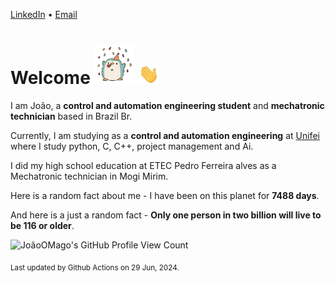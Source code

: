 [LinkedIn](https://www.linkedin.com/in/joão-pedro-gozzoli-b95641301/) &bull;
[Email](joaopedrogozzoli@gmail.com)

# Welcome <img src="happy.gif" height="64px" /> <img src="wave.gif" height="32px" />

I am João, a  **control and automation engineering student** and **mechatronic technician** based in Brazil Br.

Currently, I am studying as a **control and automation engineering** at [Unifei](https://unifei.edu.br) where I study python, C, C++, project management and Ai.

I did my high school education at ETEC Pedro Ferreira alves as a Mechatronic technician in Mogi Mirim.

Here is a random fact about me - I have been on this planet for **7488 days**.

And here is a just a random fact -  **Only one person in two billion will live to be 116 or older**.

![JoãoOMago's GitHub Profile View Count](https://komarev.com/ghpvc/?username=JoaoOMago)

<sub>Last updated by Github Actions on 29 Jun, 2024.</sub>
